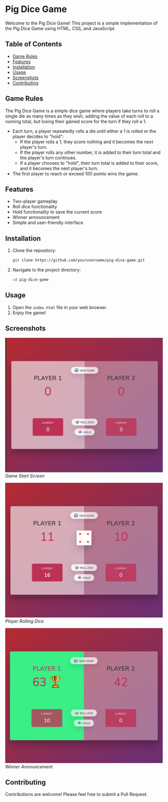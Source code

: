 # Pig Dice Game

Welcome to the Pig Dice Game! This project is a simple implementation of the Pig Dice Game using HTML, CSS, and JavaScript.

## Table of Contents

- [Game Rules](#game-rules)
- [Features](#features)
- [Installation](#installation)
- [Usage](#usage)
- [Screenshots](#screenshots)
- [Contributing](#contributing)

## Game Rules

The Pig Dice Game is a simple dice game where players take turns to roll a single die as many times as they wish, adding the value of each roll to a running total, but losing their gained score for the turn if they roll a 1.

- Each turn, a player repeatedly rolls a die until either a 1 is rolled or the player decides to "hold":
  - If the player rolls a 1, they score nothing and it becomes the next player's turn.
  - If the player rolls any other number, it is added to their turn total and the player's turn continues.
  - If a player chooses to "hold", their turn total is added to their score, and it becomes the next player's turn.
- The first player to reach or exceed 100 points wins the game.

## Features

- Two-player gameplay
- Roll dice functionality
- Hold functionality to save the current score
- Winner announcement
- Simple and user-friendly interface

## Installation

1. Clone the repository:
    ```bash
    git clone https://github.com/yourusername/pig-dice-game.git
    ```
2. Navigate to the project directory:
    ```bash
    cd pig-dice-game
    ```

## Usage

1. Open the `index.html` file in your web browser.
2. Enjoy the game!

## Screenshots

![Game Start](game-start.png)
*Game Start Screen*

![Player Rolling](player-rolling.png)
*Player Rolling Dice*

![Winner Announcement](player-Win.png)
*Winner Announcement*

## Contributing

Contributions are welcome! Please feel free to submit a Pull Request.
